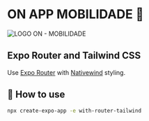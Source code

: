 # ON APP MOBILIDADE :blue_car:

![LOGO ON - MOBILIDADE ](https://on-application.vercel.app/images/logotipo-black.png)

## Expo Router and Tailwind CSS

Use [Expo Router](https://docs.expo.dev/router/introduction/) with [Nativewind](https://www.nativewind.dev/v4/overview/) styling.

## 🚀 How to use

```sh
npx create-expo-app -e with-router-tailwind
```
